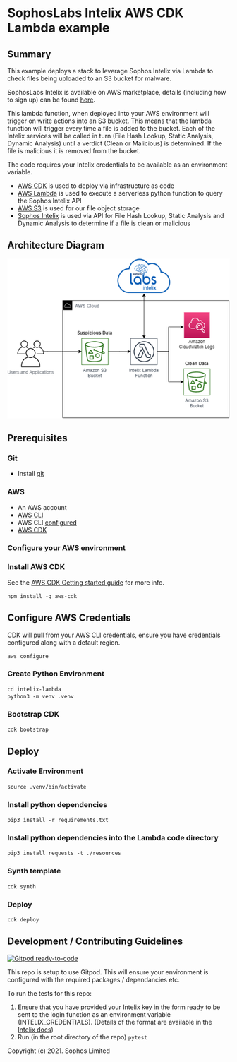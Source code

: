 # SophosLabs Intelix AWS CDK Lambda example
## Summary
This example deploys a stack to leverage Sophos Intelix via Lambda to check files being uploaded to an S3 bucket for malware.

SophosLabs Intelix is available on AWS marketplace, details (including how to sign up) can be found [here](https://sophos.com/intelix).

This lambda function, when deployed into your AWS environment will trigger on write actions into an S3 bucket. This means that the lambda function will trigger every time a file is added to the bucket. Each of the Intelix services will be called in turn (File Hash Lookup, Static Analysis, Dynamic Analysis) until a verdict (Clean or Malicious) is determined. If the file is malicious it is removed from the bucket.

The code requires your Intelix credentials to be available as an environment variable.

* [AWS CDK](https://aws.amazon.com/cdk/) is used to deploy via infrastructure as code
* [AWS Lambda](https://aws.amazon.com/lambda/) is used to execute a serverless python function to query the Sophos Intelix API
* [AWS S3](https://aws.amazon.com/s3/) is used for our file object storage
* [Sophos Intelix](https://sophos.com/intelix) is used via API for File Hash Lookup, Static Analysis and Dynamic Analysis to determine if a file is clean or malicious

## Architecture Diagram

![Architecture Diagram](diagrams/architecture.png "Architecture Diagram")

## Prerequisites

### Git
* Install [git](https://git-scm.com/book/en/v2/Getting-Started-Installing-Git)

### AWS

* An AWS account
* [AWS CLI](https://docs.aws.amazon.com/cli/latest/userguide/install-cliv2.html)
* AWS CLI [configured](https://docs.aws.amazon.com/cli/latest/userguide/cli-configure-quickstart.html#cli-configure-quickstart-config)
* [AWS CDK](https://docs.aws.amazon.com/cdk/latest/guide/getting_started.html)

### Configure your AWS environment

### Install AWS CDK
See the [AWS CDK Getting started guide](https://docs.aws.amazon.com/cdk/latest/guide/getting_started.htm) for more info.
```
npm install -g aws-cdk
```

## Configure AWS Credentials
CDK will pull from your AWS CLI credentials, ensure you have credentials configured along with a default region.
```
aws configure
```

### Create Python Environment
```
cd intelix-lambda
python3 -m venv .venv
```

### Bootstrap CDK
```
cdk bootstrap
```

## Deploy

### Activate Environment
```
source .venv/bin/activate
```

### Install python dependencies
```
pip3 install -r requirements.txt
```

### Install python dependencies into the Lambda code directory
```
pip3 install requests -t ./resources
```

### Synth template
```
cdk synth
```

### Deploy
```
cdk deploy
```

## Development / Contributing Guidelines
[![Gitpod ready-to-code](https://img.shields.io/badge/Gitpod-ready--to--code-blue?logo=gitpod)](https://gitpod.io/#https://github.com/sophoslabs/intelix-lambda-example.git)

This repo is setup to use Gitpod.  This will ensure your environment is configured with the required packages / dependancies etc.

To run the tests for this repo:
  1. Ensure that you have provided your Intelix key in the form ready to be sent to the login function as an environment variable (INTELIX_CREDENTIALS).
  (Details of the format are available in the [Intelix docs](https://api.labs.sophos.com/doc/authentication.html))
  2. Run (in the root directory of the repo) `pytest`

Copyright (c) 2021. Sophos Limited
